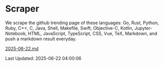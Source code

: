 # Scraper

We scrape the github trending page of these languages: Go, Rust, Python, Ruby, C++, C, Java, Shell, Makefile, Swift, Objective-C, Kotlin, Jupyter-Notebook, HTML, JavaScript, TypeScript, CSS, Vue, TeX, Markdown, and push a markdown result everyday.

[2025-06-22.md](https://github.com/yangwenmai/github-trending-backup/blob/master/2025-06-22.md)

Last Updated: 2025-06-22 04:00:06